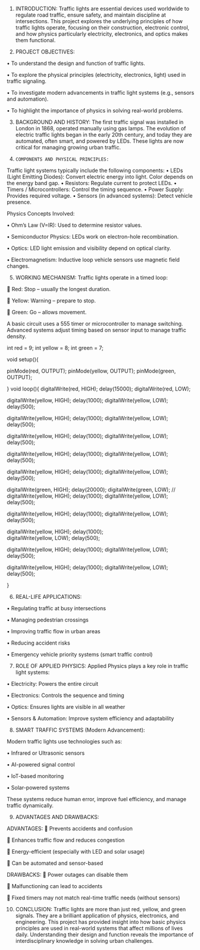 1.	 INTRODUCTION:
       Traffic lights are essential devices used worldwide to regulate road traffic, ensure safety, and maintain discipline at intersections. This project explores the underlying principles of how traffic lights operate, focusing on their construction, electronic control, and how physics particularly electricity, electronics, and optics makes them functional.

2.	  PROJECT OBJECTIVES:

•	To understand the design and function of traffic lights.

•	To explore the physical principles (electricity, electronics, light) used in traffic signaling.

•	To investigate modern advancements in traffic light systems (e.g., sensors and automation).

•	To highlight the importance of physics in solving real-world problems.

3.	 BACKGROUND AND HISTORY:
     The first traffic signal was installed in London in 1868, operated manually using gas lamps. The evolution of electric traffic lights began in the early 20th century, and today they are automated, often smart, and powered by LEDs. These lights are now critical for managing growing urban traffic.

4.	   COMPONENTS AND PHYSICAL PRINCIPLES:
Traffic light systems typically include the following components:
•	LEDs (Light Emitting Diodes): Convert electric energy into light. Color depends on the energy band gap.
•	Resistors: Regulate current to protect LEDs.
•	Timers / Microcontrollers: Control the timing sequence.
•	Power Supply: Provides required voltage.
•	Sensors (in advanced systems): Detect vehicle presence.

Physics Concepts Involved:

•	Ohm’s Law (V=IR): Used to determine resistor values.

•	Semiconductor Physics: LEDs work on electron-hole recombination.

•	Optics: LED light emission and visibility depend on optical clarity.

•	Electromagnetism: Inductive loop vehicle sensors use magnetic field changes.

5.	  WORKING MECHANISM:
Traffic lights operate in a timed loop:

	Red: Stop – usually the longest duration.

	Yellow: Warning – prepare to stop.

	Green: Go – allows movement.

A basic circuit uses a 555 timer or microcontroller to manage switching. Advanced systems adjust timing based on sensor input to manage traffic density.

int red = 9;
int yellow = 8;
int green = 7;

void setup(){
  
  pinMode(red, OUTPUT);
  pinMode(yellow, OUTPUT);
  pinMode(green,  OUTPUT);
  
}
void loop(){
digitalWrite(red, HIGH);
 delay(15000);
digitalWrite(red,  LOW);
  
  digitalWrite(yellow, HIGH);
delay(1000);
  digitalWrite(yellow,  LOW);
delay(500);

  digitalWrite(yellow, HIGH);
delay(1000);
  digitalWrite(yellow,  LOW);
delay(500);

  digitalWrite(yellow, HIGH);
delay(1000);
  digitalWrite(yellow,  LOW);
delay(500);
  
  digitalWrite(yellow, HIGH);
delay(1000);
  digitalWrite(yellow, LOW);
delay(500);
  
  digitalWrite(yellow, HIGH);
delay(1000);
  digitalWrite(yellow, LOW);
delay(500);
  
digitalWrite(green, HIGH);
delay(20000);
digitalWrite(green,  LOW);
//  
digitalWrite(yellow, HIGH);
delay(1000);
  digitalWrite(yellow,  LOW);
delay(500);

  digitalWrite(yellow, HIGH);
delay(1000);
  digitalWrite(yellow,  LOW);
delay(500);

  digitalWrite(yellow, HIGH);
delay(1000);  
  digitalWrite(yellow, LOW);
delay(500);
  
  digitalWrite(yellow, HIGH);
delay(1000);
  digitalWrite(yellow, LOW);
delay(500);
  
  digitalWrite(yellow, HIGH);
delay(1000);
  digitalWrite(yellow, LOW);
delay(500);
  
  
}

6.	 REAL-LIFE APPLICATIONS:   
                                                                                                                                                                      
•	Regulating traffic at busy intersections

•	Managing pedestrian crossings

•	Improving traffic flow in urban areas

•	Reducing accident risks

•	Emergency vehicle priority systems (smart traffic control)

7.	 ROLE OF APPLIED PHYSICS:
          Applied Physics plays a key role in traffic light systems:

•	Electricity: Powers the entire circuit

•	Electronics: Controls the sequence and timing

•	Optics: Ensures lights are visible in all weather

•	Sensors & Automation: Improve system efficiency and adaptability

8.	 SMART TRAFFIC SYSTEMS (Modern Advancement):                              

  Modern traffic lights use technologies such as:


•	Infrared or Ultrasonic sensors

•	AI-powered signal control

•	IoT-based monitoring

•	Solar-powered systems

These systems reduce human error, improve fuel efficiency, and manage traffic dynamically.

9.	 ADVANTAGES AND DRAWBACKS:

ADVANTAGES:
	Prevents accidents and confusion

	Enhances traffic flow and reduces congestion

	Energy-efficient (especially with LED and solar usage)

	Can be automated and sensor-based

DRAWBACKS:
	Power outages can disable them

	Malfunctioning can lead to accidents

	Fixed timers may not match real-time traffic needs (without sensors)

10. CONCLUSION:
                                                 Traffic lights are more than just red, yellow, and green signals. They are a brilliant application of physics, electronics, and engineering. This project has provided insight into how basic physics principles are used in real-world systems that affect millions of lives daily. Understanding their design and function reveals the importance of interdisciplinary knowledge in solving urban challenges.
